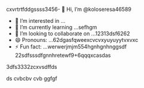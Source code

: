 cxvrtrtfddgssss3456- 👋 Hi, I’m @koloseresa46589
- 👀 I’m interested in ...
- 🌱 I’m currently learning ...sefhgm
- 💞️ I’m looking to collaborate on ...12313dsf6262
- 😄 Pronouns: ...62dgasfqweexcvcvxyuyuyytvxvxc
- ⚡ Fun fact: ...werwerjmjm554hgnhgnhnggsdf
22sdfsssdfgnnhretewf9+6qqqxcasdas
<!---53wrrhtsdf12352dzfsd
koloseresa/koloseresa is a ✨ special ✨ repository beca132useas its `README45.md` (this file) appearsf on your GitHub profrerevv5ile.
You can click the Preview link to take a look at your changes.456fsdsd32
--->3dfs3332zcxvsdffds
ds
cvbcbv
cvb
ggfgf
